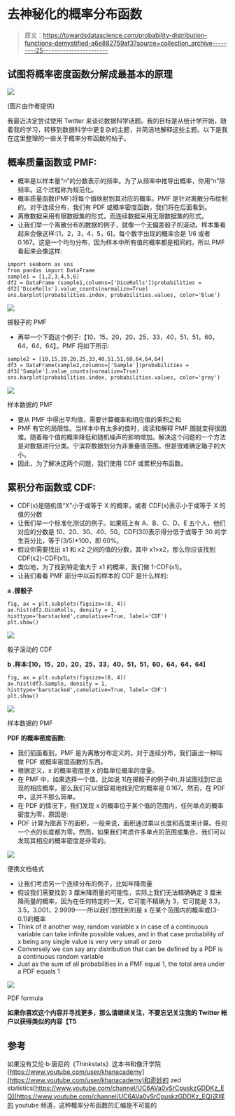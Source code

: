 # 去神秘化的概率分布函数

> 原文：<https://towardsdatascience.com/probability-distribution-functions-demystified-a6e882759af3?source=collection_archive---------25----------------------->

## 试图将概率密度函数分解成最基本的原理

![](img/058878faf42ab22f85000bdeb4e12170.png)

(图片由作者提供)

我最近决定尝试使用 Twitter 来谈论数据科学话题。我的目标是从统计学开始，随着我的学习，转移到数据科学中更复杂的主题，并简洁地解释这些主题。以下是我在这里整理的一些关于概率分布函数的帖子。

## **概率质量函数或 PMF:**

*   概率是以样本量“n”的分数表示的频率。为了从频率中推导出概率，你用“n”除频率。这个过程称为规范化。
*   概率质量函数(PMF)将每个值映射到其对应的概率。PMF 是针对离散分布绘制的。对于连续分布，我们有 PDF 或概率密度函数，我们将在后面看到。
*   离散数据采用有限数据集的形式，而连续数据采用无限数据集的形式。
*   让我们举一个离散分布的数据的例子，就像一个无偏差骰子的滚动。样本集看起来会像这样:[1，2，3，4，5，6]。每个数字出现的概率会是 1/6 或者 0.167。这是一个均匀分布，因为样本中所有值的概率都是相同的。所以 PMF 看起来会像这样:

```
import seaborn as sns
from pandas import DataFrame
sample1 = [1,2,3,4,5,6]
df2 = DataFrame (sample1,columns=['DiceRolls'])probabilities = df2['DiceRolls'].value_counts(normalize=True)    
sns.barplot(probabilities.index, probabilities.values, color='blue')
```

![](img/31c2fffb1d52e96db0590a9064c740b1.png)

掷骰子的 PMF

*   再举一个下面这个例子:【10，15，20，20，25，33，40，51，51，60，64，64，64】。PMF 将如下所示:

```
sample2 = [10,15,20,20,25,33,40,51,51,60,64,64,64]
df3 = DataFrame(sample2,columns=['Sample'])probabilities = df3['Sample'].value_counts(normalize=True)    
sns.barplot(probabilities.index, probabilities.values, color='grey')
```

![](img/960cc8ebe921e6361d2701928b3f1ded.png)

样本数据的 PMF

*   要从 PMF 中得出平均值，需要计算概率和相应值的乘积之和
*   PMF 有它的局限性。当样本中有太多的值时，阅读和解释 PMF 图就变得很困难。随着每个值的概率降低和随机噪声的影响增加。解决这个问题的一个方法是对数据进行分类。宁滨将数据划分为非重叠值范围。但是很难确定箱子的大小。
*   因此，为了解决这两个问题，我们使用 CDF 或累积分布函数。

## 累积分布函数或 CDF:

*   CDF(x)是随机值“X”小于或等于 X 的概率，或者 CDF(x)表示小于或等于 X 的值的分数
*   让我们举一个标准化测试的例子。如果班上有 A、B、C、D、E 五个人，他们对应的分数是 10、20、30、40、50。CDF(30)表示得分低于或等于 30 的学生百分比，等于(3/5)*100，即 60%。
*   假设你需要找出 x1 和 x2 之间的值的分数，其中 x1>x2，那么你应该找到 CDF(x2)-CDF(x1)。
*   类似地，为了找到特定值大于 x1 的概率，我们做 1-CDF(x1)。
*   让我们看看 PMF 部分中以前的样本的 CDF 是什么样的:

**a .掷骰子**

```
fig, ax = plt.subplots(figsize=(8, 4))
ax.hist(df2.DiceRolls, density = 1, histtype='barstacked',cumulative=True, label='CDF')
plt.show()
```

![](img/1856c45448e039bc020b0bb702ed630d.png)

骰子滚动的 CDF

**b .样本:[10，15，20，20，25，33，40，51，51，60，64，64，64]**

```
fig, ax = plt.subplots(figsize=(8, 4))
ax.hist(df3.Sample, density = 1, histtype='barstacked',cumulative=True, label='CDF')
plt.show()
```

![](img/e8de9c636c744168ed9ccb310eb28355.png)

样本数据的 PMF

**PDF 的概率密度函数:**

*   我们前面看到，PMF 是为离散分布定义的。对于连续分布，我们画出一种叫做 PDF 或概率密度函数的东西。
*   根据定义，x 的概率密度是 x 的每单位概率的度量。
*   在 PMF 中，如果选择一个值，比如说 1(在掷骰子的例子中),并试图找到它出现的相应概率，那么我们可以很容易地找到它的概率是 0.167。然而，在 PDF 中，这并不那么简单。
*   在 PDF 的情况下，我们发现 x 的概率位于某个值的范围内，任何单点的概率密度为零，原因是:
*   PDF 计算为图表下的面积，一般来说，面积通过乘以长度和高度来计算。任何一个点的长度都为零。然而，如果我们考虑许多单点的范围或集合，我们可以发现其相应的概率密度是非零的。

![](img/a9b1576264472da2f7604af0da6b6653.png)

便携文档格式

*   让我们考虑另一个连续分布的例子，比如年降雨量
*   假设我们需要找到 3 厘米降雨量的可能性，实际上我们无法精确确定 3 厘米降雨量的概率，因为在任何特定的一天，它可能不精确为 3，它可能是 3.3，3.5，3.001，2.9999——所以我们想找到的是 x 在某个范围内的概率或(3-0.1)的概率
*   Think of it another way, random variable x in case of a continuous variable can take infinite possible values, and in that case probability of x being any single value is very very small or zero
*   Conversely we can say any distribution that can be defined by a PDF is a continuous random variable
*   Just as the sum of all probabilities in a PMF equal 1, the total area under a PDF equals 1

![](img/62ea174c9200eb0055444f2cd4e3b012.png)

PDF formula

**如果你喜欢这个内容并寻找更多，那么请继续关注，不要忘记关注我的 Twitter 帐户以获得类似的内容【T5**

## 参考

如果没有艾伦·b·唐尼的《Thinkstats》这本书和像汗学院[https://www.youtube.com/user/khanacademy](https://www.youtube.com/user/khanacademy)和奇妙的 zed statistics[https://www.youtube.com/channel/UC6AVa0vSrCpuskzGDDKz_EQ](https://www.youtube.com/channel/UC6AVa0vSrCpuskzGDDKz_EQ)这样的 youtube 频道，这种概率分布函数的汇编是不可能的